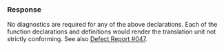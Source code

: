 ### Response

No diagnostics are required for any of the above declarations. Each of the
function declarations and definitions would render the translation unit not
strictly conforming. See also [Defect Report #047](issue:0047).
